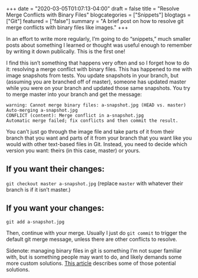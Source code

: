 +++
date = "2020-03-05T01:07:13-04:00"
draft = false
title = "Resolve Merge Conflicts with Binary Files"
blogcategories = ["Snippets"]
blogtags = ["Git"]
featured = ["false"]
summary = "A brief post on how to resolve git merge conflicts with binary files like images."
+++

In an effort to write more regularly, I’m going to do “snippets,” much smaller posts about something I learned or thought was useful enough to remember by writing it down publically. This is the first one!

I find this isn’t something that happens very often and so I forget how to do it: resolving a merge conflict with binary files. This has happened to me with image snapshots from tests. You update snapshots in your branch, but (assuming you are branched off of master), someone has updated master while you were on your branch and updated those same snapshots. You try to merge master into your branch and get the message:

```text
warning: Cannot merge binary files: a-snapshot.jpg (HEAD vs. master)
Auto-merging a-snapshot.jpg
CONFLICT (content): Merge conflict in a-snapshot.jpg
Automatic merge failed; fix conflicts and then commit the result.
```

You can’t just go through the image file and take parts of it from their branch that you want and parts of it from your branch that you want like you would with other text-based files in Git. Instead, you need to decide which version you want: theirs (in this case, master) or yours.

## If you want their changes:

`git checkout master a-snapshot.jpg` (replace `master` with whatever their branch is if it isn’t master.)

## If you want your changes:

`git add a-snapshot.jpg`

Then, continue with your merge. Usually I just do `git commit` to trigger the default git merge message, unless there are other conflicts to resolve.

Sidenote: managing binary files in git is something I’m not super familiar with, but is something people may want to do, and likely demands some more custom solutions. [This article](https://opensource.com/life/16/8/how-manage-binary-blobs-git-part-7) describes some of those potential solutions.
